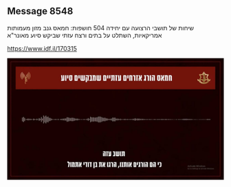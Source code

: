 ## Message 8548

שיחות של תושבי הרצועה עם יחידה 504 חושפות:
חמאס גנב מזון מעמותות אמריקאיות, השתלט על בתים ורצח עזתי שביקש סיוע מאונר"א

https://www.idf.il/170315

![Photo](8548/8548_photo.jpg)
